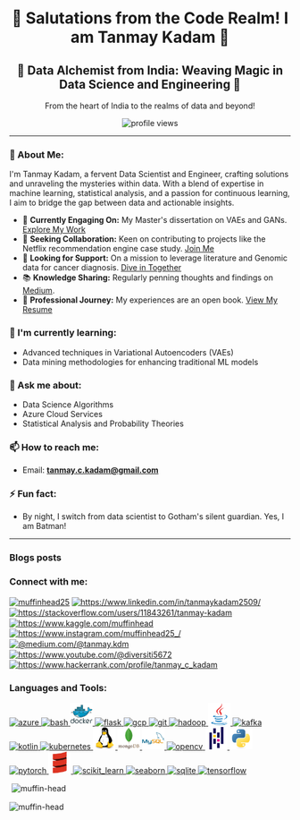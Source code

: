 <h1 align="center">🌟 Salutations from the Code Realm! I am Tanmay Kadam 🌟</h1>
<h2 align="center">🔮 Data Alchemist from India: Weaving Magic in Data Science and Engineering 🔮</h2>
<p align="center">From the heart of India to the realms of data and beyond!</p>

<p align="center">
  <img src="https://komarev.com/ghpvc/?username=muffin-head&label=Profile%20Views&color=blueviolet&style=plastic" alt="profile views">
</p>

---

### 📖 About Me:
I'm Tanmay Kadam, a fervent Data Scientist and Engineer, crafting solutions and unraveling the mysteries within data. With a blend of expertise in machine learning, statistical analysis, and a passion for continuous learning, I aim to bridge the gap between data and actionable insights.

- 🔭 **Currently Engaging On:** My Master's dissertation on VAEs and GANs. [Explore My Work](https://github.com/muffin-head/VAE-dissertation)
- 👯 **Seeking Collaboration:** Keen on contributing to projects like the Netflix recommendation engine case study. [Join Me](https://github.com/muffin-head/netflixReccommendationEngine)
- 🤝 **Looking for Support:** On a mission to leverage literature and Genomic data for cancer diagnosis. [Dive in Together](https://github.com/muffin-head/Cancer-caseStudy)
- 📚 **Knowledge Sharing:** Regularly penning thoughts and findings on [Medium](https://medium.com/@tanmay.kdm).
- 💼 **Professional Journey:** My experiences are an open book. [View My Resume](https://drive.google.com/file/d/1-j6mHpimYj6zvlAMYiPOnlHqqacJob2Y/view?usp=sharing)

### 🌱 I'm currently learning:
- Advanced techniques in Variational Autoencoders (VAEs)
- Data mining methodologies for enhancing traditional ML models

### 💬 Ask me about:
- Data Science Algorithms
- Azure Cloud Services
- Statistical Analysis and Probability Theories

### 📫 How to reach me:
- Email: **tanmay.c.kadam@gmail.com**

### ⚡ Fun fact:
- By night, I switch from data scientist to Gotham's silent guardian. Yes, I am Batman!

---

### Blogs posts
<!-- BLOG-POST-LIST:START -->
<!-- BLOG-POST-LIST:END -->

<h3 align="left">Connect with me:</h3>
<p align="left">
<a href="https://twitter.com/muffinhead25" target="blank"><img align="center" src="https://raw.githubusercontent.com/rahuldkjain/github-profile-readme-generator/master/src/images/icons/Social/twitter.svg" alt="muffinhead25" height="30" width="40" /></a>
<a href="https://linkedin.com/in/https://www.linkedin.com/in/tanmaykadam2509/" target="blank"><img align="center" src="https://raw.githubusercontent.com/rahuldkjain/github-profile-readme-generator/master/src/images/icons/Social/linked-in-alt.svg" alt="https://www.linkedin.com/in/tanmaykadam2509/" height="30" width="40" /></a>
<a href="https://stackoverflow.com/users/https://stackoverflow.com/users/11843261/tanmay-kadam" target="blank"><img align="center" src="https://raw.githubusercontent.com/rahuldkjain/github-profile-readme-generator/master/src/images/icons/Social/stack-overflow.svg" alt="https://stackoverflow.com/users/11843261/tanmay-kadam" height="30" width="40" /></a>
<a href="https://kaggle.com/https://www.kaggle.com/muffinhead" target="blank"><img align="center" src="https://raw.githubusercontent.com/rahuldkjain/github-profile-readme-generator/master/src/images/icons/Social/kaggle.svg" alt="https://www.kaggle.com/muffinhead" height="30" width="40" /></a>
<a href="https://instagram.com/https://www.instagram.com/muffinhead25_/" target="blank"><img align="center" src="https://raw.githubusercontent.com/rahuldkjain/github-profile-readme-generator/master/src/images/icons/Social/instagram.svg" alt="https://www.instagram.com/muffinhead25_/" height="30" width="40" /></a>
<a href="https://medium.com/@medium.com/@tanmay.kdm" target="blank"><img align="center" src="https://raw.githubusercontent.com/rahuldkjain/github-profile-readme-generator/master/src/images/icons/Social/medium.svg" alt="@medium.com/@tanmay.kdm" height="30" width="40" /></a>
<a href="https://www.youtube.com/c/https://www.youtube.com/@diversiti5672" target="blank"><img align="center" src="https://raw.githubusercontent.com/rahuldkjain/github-profile-readme-generator/master/src/images/icons/Social/youtube.svg" alt="https://www.youtube.com/@diversiti5672" height="30" width="40" /></a>
<a href="https://www.hackerrank.com/https://www.hackerrank.com/profile/tanmay_c_kadam" target="blank"><img align="center" src="https://raw.githubusercontent.com/rahuldkjain/github-profile-readme-generator/master/src/images/icons/Social/hackerrank.svg" alt="https://www.hackerrank.com/profile/tanmay_c_kadam" height="30" width="40" /></a>
</p>

<h3 align="left">Languages and Tools:</h3>
<p align="left"> <a href="https://azure.microsoft.com/en-in/" target="_blank" rel="noreferrer"> <img src="https://www.vectorlogo.zone/logos/microsoft_azure/microsoft_azure-icon.svg" alt="azure" width="40" height="40"/> </a> <a href="https://www.gnu.org/software/bash/" target="_blank" rel="noreferrer"> <img src="https://www.vectorlogo.zone/logos/gnu_bash/gnu_bash-icon.svg" alt="bash" width="40" height="40"/> </a> <a href="https://www.docker.com/" target="_blank" rel="noreferrer"> <img src="https://raw.githubusercontent.com/devicons/devicon/master/icons/docker/docker-original-wordmark.svg" alt="docker" width="40" height="40"/> </a> <a href="https://flask.palletsprojects.com/" target="_blank" rel="noreferrer"> <img src="https://www.vectorlogo.zone/logos/pocoo_flask/pocoo_flask-icon.svg" alt="flask" width="40" height="40"/> </a> <a href="https://cloud.google.com" target="_blank" rel="noreferrer"> <img src="https://www.vectorlogo.zone/logos/google_cloud/google_cloud-icon.svg" alt="gcp" width="40" height="40"/> </a> <a href="https://git-scm.com/" target="_blank" rel="noreferrer"> <img src="https://www.vectorlogo.zone/logos/git-scm/git-scm-icon.svg" alt="git" width="40" height="40"/> </a> <a href="https://hadoop.apache.org/" target="_blank" rel="noreferrer"> <img src="https://www.vectorlogo.zone/logos/apache_hadoop/apache_hadoop-icon.svg" alt="hadoop" width="40" height="40"/> </a> <a href="https://www.java.com" target="_blank" rel="noreferrer"> <img src="https://raw.githubusercontent.com/devicons/devicon/master/icons/java/java-original.svg" alt="java" width="40" height="40"/> </a> <a href="https://kafka.apache.org/" target="_blank" rel="noreferrer"> <img src="https://www.vectorlogo.zone/logos/apache_kafka/apache_kafka-icon.svg" alt="kafka" width="40" height="40"/> </a> <a href="https://kotlinlang.org" target="_blank" rel="noreferrer"> <img src="https://www.vectorlogo.zone/logos/kotlinlang/kotlinlang-icon.svg" alt="kotlin" width="40" height="40"/> </a> <a href="https://kubernetes.io" target="_blank" rel="noreferrer"> <img src="https://www.vectorlogo.zone/logos/kubernetes/kubernetes-icon.svg" alt="kubernetes" width="40" height="40"/> </a> <a href="https://www.linux.org/" target="_blank" rel="noreferrer"> <img src="https://raw.githubusercontent.com/devicons/devicon/master/icons/linux/linux-original.svg" alt="linux" width="40" height="40"/> </a> <a href="https://www.mongodb.com/" target="_blank" rel="noreferrer"> <img src="https://raw.githubusercontent.com/devicons/devicon/master/icons/mongodb/mongodb-original-wordmark.svg" alt="mongodb" width="40" height="40"/> </a> <a href="https://www.mysql.com/" target="_blank" rel="noreferrer"> <img src="https://raw.githubusercontent.com/devicons/devicon/master/icons/mysql/mysql-original-wordmark.svg" alt="mysql" width="40" height="40"/> </a> <a href="https://opencv.org/" target="_blank" rel="noreferrer"> <img src="https://www.vectorlogo.zone/logos/opencv/opencv-icon.svg" alt="opencv" width="40" height="40"/> </a> <a href="https://pandas.pydata.org/" target="_blank" rel="noreferrer"> <img src="https://raw.githubusercontent.com/devicons/devicon/2ae2a900d2f041da66e950e4d48052658d850630/icons/pandas/pandas-original.svg" alt="pandas" width="40" height="40"/> </a> <a href="https://www.python.org" target="_blank" rel="noreferrer"> <img src="https://raw.githubusercontent.com/devicons/devicon/master/icons/python/python-original.svg" alt="python" width="40" height="40"/> </a> <a href="https://pytorch.org/" target="_blank" rel="noreferrer"> <img src="https://www.vectorlogo.zone/logos/pytorch/pytorch-icon.svg" alt="pytorch" width="40" height="40"/> </a> <a href="https://www.scala-lang.org" target="_blank" rel="noreferrer"> <img src="https://raw.githubusercontent.com/devicons/devicon/master/icons/scala/scala-original.svg" alt="scala" width="40" height="40"/> </a> <a href="https://scikit-learn.org/" target="_blank" rel="noreferrer"> <img src="https://upload.wikimedia.org/wikipedia/commons/0/05/Scikit_learn_logo_small.svg" alt="scikit_learn" width="40" height="40"/> </a> <a href="https://seaborn.pydata.org/" target="_blank" rel="noreferrer"> <img src="https://seaborn.pydata.org/_images/logo-mark-lightbg.svg" alt="seaborn" width="40" height="40"/> </a> <a href="https://www.sqlite.org/" target="_blank" rel="noreferrer"> <img src="https://www.vectorlogo.zone/logos/sqlite/sqlite-icon.svg" alt="sqlite" width="40" height="40"/> </a> <a href="https://www.tensorflow.org" target="_blank" rel="noreferrer"> <img src="https://www.vectorlogo.zone/logos/tensorflow/tensorflow-icon.svg" alt="tensorflow" width="40" height="40"/> </a> </p>

<p>&nbsp;<img align="center" src="https://github-readme-stats.vercel.app/api?username=muffin-head&show_icons=true&locale=en" alt="muffin-head" /></p>

<p><img align="center" src="https://github-readme-streak-stats.herokuapp.com/?user=muffin-head&" alt="muffin-head" /></p>

